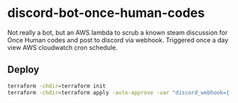 # discord-bot-once-human-codes

Not really a bot, but an AWS lambda to scrub a known steam discussion for Once Human codes and post to discord via webhook. Triggered once a day view AWS cloudwatch cron schedule.

## Deploy

```sh
terraform -chdir=terraform init
terraform -chdir=terraform apply -auto-approve -var "discord_webhook={{placeholder}}"
```
